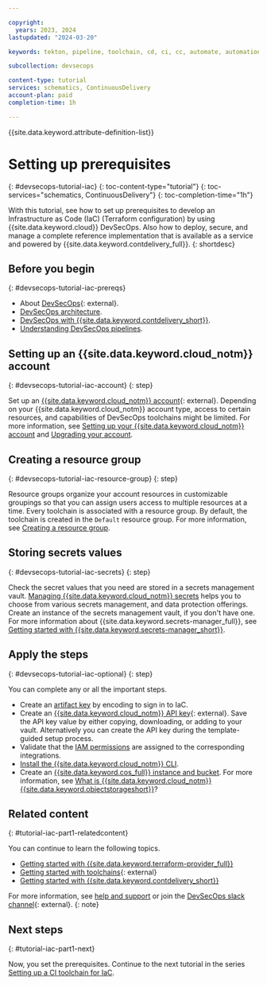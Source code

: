 ```yaml
---

copyright:
  years: 2023, 2024
lastupdated: "2024-03-20"

keywords: tekton, pipeline, toolchain, cd, ci, cc, automate, automation, continuous delivery, continuous integration, continuous compliance, devsecops tutorial, devsecops, devops, shift-left, shift left, secure devops, infrastructure-as-code, iac, terraform, schematics

subcollection: devsecops

content-type: tutorial
services: schematics, ContinuousDelivery
account-plan: paid
completion-time: 1h

---
```


{{site.data.keyword.attribute-definition-list}}

# Setting up prerequisites
{: #devsecops-tutorial-iac}
{: toc-content-type="tutorial"}
{: toc-services="schematics, ContinuousDelivery"}
{: toc-completion-time="1h"}

With this tutorial, see how to set up prerequisites to develop an Infrastructure as Code (IaC) (Terraform configuration) by using {{site.data.keyword.cloud}} DevSecOps. Also how to deploy, secure, and manage a complete reference implementation that is available as a service and powered by {{site.data.keyword.contdelivery_full}}.
{: shortdesc}

## Before you begin
{: #devsecops-tutorial-iac-prereqs}

* About [DevSecOps](https://www.ibm.com/topics/devsecops){: external}.
* [DevSecOps architecture](/docs/devsecops?topic=devsecops-cd-devsecops-arch).
* [DevSecOps with {{site.data.keyword.contdelivery_short}}](/docs/devsecops?topic=devsecops-devsecops_intro).
* [Understanding DevSecOps pipelines](/docs/devsecops?topic=devsecops-cd-devsecops-pipelines).

## Setting up an {{site.data.keyword.cloud_notm}} account
{: #devsecops-tutorial-iac-account}
{: step}

Set up an [{{site.data.keyword.cloud_notm}} account](/registration){: external}. Depending on your {{site.data.keyword.cloud_notm}} account type, access to certain resources, and capabilities of DevSecOps toolchains might be limited. For more information, see [Setting up your {{site.data.keyword.cloud_notm}} account](/docs/account?topic=account-account-getting-started) and [Upgrading your account](/docs/account?topic=account-upgrading-account).

## Creating a resource group
{: #devsecops-tutorial-iac-resource-group}
{: step}

Resource groups organize your account resources in customizable groupings so that you can assign users access to multiple resources at a time. Every toolchain is associated with a resource group. By default, the toolchain is created in the `Default` resource group. For more information, see [Creating a resource group](/docs/account?topic=account-rgs&interface=ui#create_rgs).

## Storing secrets values
{: #devsecops-tutorial-iac-secrets}
{: step}

Check the secret values that you need are stored in a secrets management vault. [Managing {{site.data.keyword.cloud_notm}} secrets](/docs/secrets-manager?topic=secrets-manager-manage-secrets-ibm-cloud) helps you to choose from various secrets management, and data protection offerings. Create an instance of the secrets management vault, if you don't have one. For more information about {{site.data.keyword.secrets-manager_full}}, see [Getting started with {{site.data.keyword.secrets-manager_short}}](/docs/secrets-manager?topic=secrets-manager-getting-started).

## Apply the steps
{: #devsecops-tutorial-iac-optional}
{: step}

You can complete any or all the important steps.

- Create an [artifact key](/docs/devsecops?topic=devsecops-devsecops-image-signing) by encoding to sign in to IaC.
- Create an [{{site.data.keyword.cloud_notm}} API key](https://cloud.ibm.com/iam/apikeys){: external}. Save the API key value by either copying, downloading, or adding to your vault. Alternatively you can create the API key during the template-guided setup process.
- Validate that the [IAM permissions](/docs/devsecops?topic=devsecops-iam-permissions) are assigned to the corresponding integrations.
- [Install the {{site.data.keyword.cloud_notm}} CLI](/docs/cli?topic=cli-install-ibmcloud-cli).
- Create an [{{site.data.keyword.cos_full}} instance and bucket](/docs/devsecops?topic=devsecops-cd-devsecops-cos-config). For more information, see [What is {{site.data.keyword.cloud_notm}} {{site.data.keyword.objectstorageshort}}](/docs/cloud-object-storage?topic=cloud-object-storage-about-cloud-object-storage)?

## Related content
{: #tutorial-iac-part1-relatedcontent}

You can continue to learn the following topics.

* [Getting started with {{site.data.keyword.terraform-provider_full}}](/docs/ibm-cloud-provider-for-terraform?topic=ibm-cloud-provider-for-terraform-getting-started)
* [Getting started with toolchains](https://cloud.ibm.com/devops/getting-started){: external}
* [Getting started with {{site.data.keyword.contdelivery_short}}](/docs/ContinuousDelivery?topic=ContinuousDelivery-help-and-support)

For more information, see [help and support](/docs-draft/devsecops-working?topic=devsecops-working-gettinghelp) or join the [DevSecOps slack channel](https://ic-devops-slack-invite.us-south.devops.cloud.ibm.com/){: external}.
{: note}

## Next steps
{: #tutorial-iac-part1-next}

Now, you set the prerequisites. Continue to the next tutorial in the series [Setting up a CI toolchain for IaC](/docs-draft/devsecops-working?topic=devsecops-working-devsecops-tutorial-iac-ci). 
